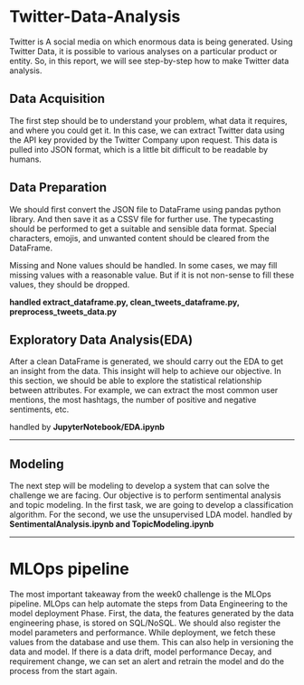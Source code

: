 
# Twitter-Data-Analysis

Twitter is A social media on which enormous data is being generated. Using Twitter Data, it is possible to various analyses on a particular product or entity. So, in this report, we will see step-by-step how to make Twitter data analysis.

## Data Acquisition

The first step should be to understand your problem, what data it requires, and where you could get it. In this case, we can extract Twitter data using the API key provided by the Twitter Company upon request. This data is pulled into JSON format, which is a little bit difficult to be readable by humans.

## Data Preparation

We should first convert the JSON file to DataFrame using pandas python library. And then save it as a CSSV file for further use. The typecasting should be performed to get a suitable and sensible data format. Special characters, emojis, and unwanted content should be cleared from the DataFrame. 

Missing and None values should be handled. In some cases, we may fill missing values with a reasonable value. But if it is not non-sense to fill these values, they should be dropped.

****handled extract_dataframe.py, clean_tweets_dataframe.py,  preprocess_tweets_data.py****

## Exploratory Data Analysis(EDA)
After a clean DataFrame is generated, we should carry out the EDA to get an insight from the data. This insight will help to achieve our objective. In this section, we should be able to explore the statistical relationship between attributes.  For example, we can extract the most common user mentions, the most hashtags, the number of positive and negative sentiments, etc. 

handled by ****JupyterNotebook/EDA.ipynb****
***
## Modeling 
The next step will be modeling to develop a system that can solve the challenge we are facing. Our objective is to perform sentimental analysis and topic modeling. In the first task, we are going to develop a classification algorithm. For the second, we use the unsupervised LDA model. 
handled by ****SentimentalAnalysis.ipynb and TopicModeling.ipynb****
***
# MLOps pipeline
The most important takeaway from the week0 challenge is the MLOps pipeline. MLOps can help automate the steps from Data Engineering to the model deployment Phase. 
First, the data, the features generated by the data engineering phase, is stored on SQL/NoSQL. We should also register the model parameters and performance. While deployment, we fetch these values from the database and use them. This can also help in versioning the data and model. If there is a data drift, model performance Decay, and requirement change, we can set an alert and retrain the model and do the process from the start again.
